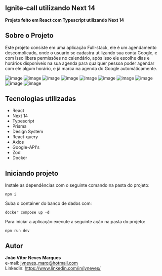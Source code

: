 
## Ignite-call utilizando Next 14

**Projeto feito em React com Typescript utilizando Next 14**

## Sobre o Projeto
Este projeto consiste em uma aplicação Full-stack, ele é um agendamento descomplicado, onde o usuario se cadastra utilizando sua conta Google, 
e com isso libera permissões no calendário, após isso ele escolhe dias e horários disponíveis na sua agenda para qualquer pessoa poder agendar 
com ele algum horário, e já marca na agenda do Google automáticamente.
<br>

![image](https://github.com/Neeeveess/ignite-call/assets/101875051/7f7f52f8-311b-4545-8610-6871c8021ff5)
![image](https://github.com/Neeeveess/ignite-call/assets/101875051/e965a095-8623-4ff2-9be5-e1df6e9a9cc4)
![image](https://github.com/Neeeveess/ignite-call/assets/101875051/b86ec41d-dfac-4aec-a240-c6fcd7af23a9)
![image](https://github.com/Neeeveess/ignite-call/assets/101875051/4a77e1ad-205e-4f87-a664-2cd7402434a4)
![image](https://github.com/Neeeveess/ignite-call/assets/101875051/1008cfdf-d120-4d30-b6bb-18ecf7a7b8cd)
![image](https://github.com/Neeeveess/ignite-call/assets/101875051/fc78d109-f252-4b0c-9a5f-16bc76c440eb)
![image](https://github.com/Neeeveess/ignite-call/assets/101875051/9b926ce8-d471-4d1b-b9b2-e5dba44859db)
![image](https://github.com/Neeeveess/ignite-call/assets/101875051/dc1d09a2-665b-4372-86fc-b81b04e61d85)
![image](https://github.com/Neeeveess/ignite-call/assets/101875051/66033aed-0f33-4ec4-a661-464640bcfb74)
![image](https://github.com/Neeeveess/ignite-call/assets/101875051/7b7ceebb-3ee7-4479-8e08-505e9b526909)


## Tecnologias utilizadas

 - React
 - Next 14
 - Typescript
 - Prisma
 - Design System
 - React-query
 - Axios
 - Google-API's
 - Zod
 - Docker


## Iniciando projeto
Instale as dependências com o seguinte comando na pasta do projeto:

    npm i

Suba o container do banco de dados com:

    docker compose up -d

Para iniciar a aplicação execute a seguinte ação na pasta do projeto:

    npm run dev

## Autor

**João Vitor Neves Marques** <br>
e-mail: jvneves_marq@hotmail.com <br>
Linkedin: https://www.linkedin.com/in/jvneves/
